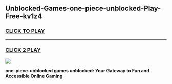 
## Unblocked-Games-one-piece-unblocked-Play-Free-kv1z4
<h3>
<a href="https://premium76.site?title=one-piece-unblocked&ref=21A">CLICK TO PLAY</a></h3>
<hr>

<h3>
<a href="https://premium76.site?title=one-piece-unblocked&ref=21A">CLICK 2 PLAY</a>
  
</h3>

<a href="https://premium76.site?title=one-piece-unblocked&ref=21A"><img src="https://clearcache.store/games.png"></a>


**one-piece-unblocked games unblocked: Your Gateway to Fun and Accessible Online Gaming**
